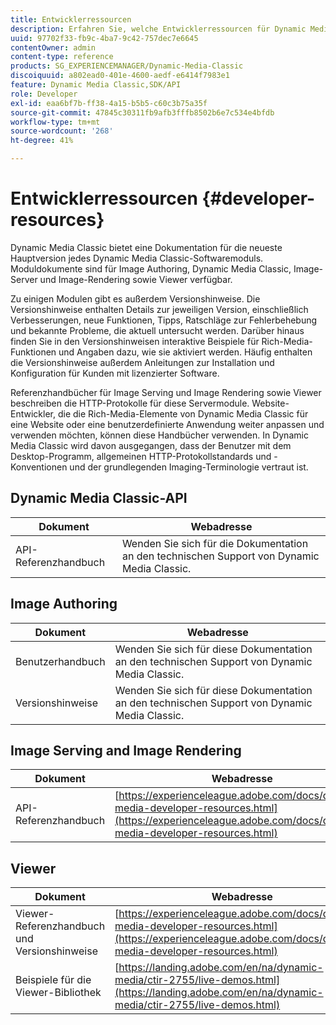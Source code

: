```yaml
---
title: Entwicklerressourcen
description: Erfahren Sie, welche Entwicklerressourcen für Dynamic Media verfügbar sind.
uuid: 97702f33-fb9c-4ba7-9c42-757dec7e6645
contentOwner: admin
content-type: reference
products: SG_EXPERIENCEMANAGER/Dynamic-Media-Classic
discoiquuid: a802ead0-401e-4600-aedf-e6414f7983e1
feature: Dynamic Media Classic,SDK/API
role: Developer
exl-id: eaa6bf7b-ff38-4a15-b5b5-c60c3b75a35f
source-git-commit: 47845c30311fb9afb3fffb8502b6e7c534e4bfdb
workflow-type: tm+mt
source-wordcount: '268'
ht-degree: 41%

---
```


# Entwicklerressourcen {#developer-resources}

Dynamic Media Classic bietet eine Dokumentation für die neueste Hauptversion jedes Dynamic Media Classic-Softwaremoduls. Moduldokumente sind für Image Authoring, Dynamic Media Classic, Image-Server und Image-Rendering sowie Viewer verfügbar.

Zu einigen Modulen gibt es außerdem Versionshinweise. Die Versionshinweise enthalten Details zur jeweiligen Version, einschließlich Verbesserungen, neue Funktionen, Tipps, Ratschläge zur Fehlerbehebung und bekannte Probleme, die aktuell untersucht werden. Darüber hinaus finden Sie in den Versionshinweisen interaktive Beispiele für Rich-Media-Funktionen und Angaben dazu, wie sie aktiviert werden. Häufig enthalten die Versionshinweise außerdem Anleitungen zur Installation und Konfiguration für Kunden mit lizenzierter Software.

Referenzhandbücher für Image Serving und Image Rendering sowie Viewer beschreiben die HTTP-Protokolle für diese Servermodule. Website-Entwickler, die die Rich-Media-Elemente von Dynamic Media Classic für eine Website oder eine benutzerdefinierte Anwendung weiter anpassen und verwenden möchten, können diese Handbücher verwenden. In Dynamic Media Classic wird davon ausgegangen, dass der Benutzer mit dem Desktop-Programm, allgemeinen HTTP-Protokollstandards und -Konventionen und der grundlegenden Imaging-Terminologie vertraut ist.

## Dynamic Media Classic-API

| Dokument | Webadresse |
| --- | --- |
| API-Referenzhandbuch | Wenden Sie sich für die Dokumentation an den technischen Support von Dynamic Media Classic. |

## Image Authoring

| Dokument | Webadresse |
| --- | --- |
| Benutzerhandbuch | Wenden Sie sich für diese Dokumentation an den technischen Support von Dynamic Media Classic. |
| Versionshinweise | Wenden Sie sich für diese Dokumentation an den technischen Support von Dynamic Media Classic. |

## Image Serving and Image Rendering

| Dokument | Webadresse |
| --- | --- |
| API-Referenzhandbuch | [https://experienceleague.adobe.com/docs/dynamic-media-developer-resources.html](https://experienceleague.adobe.com/docs/dynamic-media-developer-resources.html) |

## Viewer

| Dokument | Webadresse |
| --- | --- |
| Viewer-Referenzhandbuch und Versionshinweise | [https://experienceleague.adobe.com/docs/dynamic-media-developer-resources.html](https://experienceleague.adobe.com/docs/dynamic-media-developer-resources.html) |
| Beispiele für die Viewer-Bibliothek | [https://landing.adobe.com/en/na/dynamic-media/ctir-2755/live-demos.html](https://landing.adobe.com/en/na/dynamic-media/ctir-2755/live-demos.html) |


<!-- 

**Web-to-Print**

|Document|Web address|
|--- |--- |
|Reference Guide|[https://www.adobe.com/go/learn_s7_webtoprint_en](https://www.adobe.com/go/learn_s7_webtoprint_en)| 

-->
